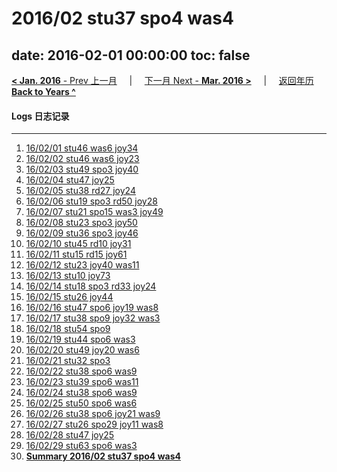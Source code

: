 # 2016/02 stu37 spo4 was4

date: 2016-02-01 00:00:00
toc: false
---
[**< Jan. 2016** - Prev 上一月](/lifelogs/2016/01/index.html) &nbsp; &nbsp; | &nbsp; &nbsp; [下一月 Next - **Mar. 2016 >**](/lifelogs/2016/03/index.html) &nbsp; &nbsp; |  &nbsp; &nbsp; [返回年历 **Back to Years ^**](/lifelogs/index.html)
<br/>
#### Logs 日志记录
---
1. [16/02/01 stu46 was6 joy34](/lifelogs/2016/02/d01.html)
2. [16/02/02 stu46 was6 joy23](/lifelogs/2016/02/d02.html)
3. [16/02/03 stu49 spo3 joy40](/lifelogs/2016/02/d03.html)
4. [16/02/04 stu47 joy25](/lifelogs/2016/02/d04.html)
5. [16/02/05 stu38 rd27 joy24](/lifelogs/2016/02/d05.html)
6. [16/02/06 stu19 spo3 rd50 joy28](/lifelogs/2016/02/d06.html)
7. [16/02/07 stu21 spo15 was3 joy49](/lifelogs/2016/02/d07.html)
8. [16/02/08 stu23 spo3 joy50](/lifelogs/2016/02/d08.html)
9. [16/02/09 stu36 spo3 joy46](/lifelogs/2016/02/d09.html)
10. [16/02/10 stu45 rd10 joy31](/lifelogs/2016/02/d10.html)
11. [16/02/11 stu15 rd15 joy61](/lifelogs/2016/02/d11.html)
12. [16/02/12 stu23 joy40 was11](/lifelogs/2016/02/d12.html)
13. [16/02/13 stu10 joy73](/lifelogs/2016/02/d13.html)
14. [16/02/14 stu18 spo3 rd33 joy24](/lifelogs/2016/02/d14.html)
15. [16/02/15 stu26 joy44](/lifelogs/2016/02/d15.html)
16. [16/02/16 stu47 spo6 joy19 was8](/lifelogs/2016/02/d16.html)
17. [16/02/17 stu38 spo9 joy32 was3](/lifelogs/2016/02/d17.html)
18. [16/02/18 stu54 spo9](/lifelogs/2016/02/d18.html)
19. [16/02/19 stu44 spo6 was3](/lifelogs/2016/02/d19.html)
20. [16/02/20 stu49 joy20 was6](/lifelogs/2016/02/d20.html)
21. [16/02/21 stu32 spo3](/lifelogs/2016/02/d21.html)
22. [16/02/22 stu38 spo6 was9](/lifelogs/2016/02/d22.html)
23. [16/02/23 stu39 spo6 was11](/lifelogs/2016/02/d23.html)
24. [16/02/24 stu38 spo6 was9](/lifelogs/2016/02/d24.html)
25. [16/02/25 stu50 spo6 was6](/lifelogs/2016/02/d25.html)
26. [16/02/26 stu38 spo6 joy21 was9](/lifelogs/2016/02/d26.html)
27. [16/02/27 stu26 spo29 joy11 was8](/lifelogs/2016/02/d27.html)
28. [16/02/28 stu47 joy25](/lifelogs/2016/02/d28.html)
29. [16/02/29 stu63 spo6 was3](/lifelogs/2016/02/d29.html)
32. [**Summary 2016/02 stu37 spo4 was4**](/lifelogs/2016/02/time_stat.html)
